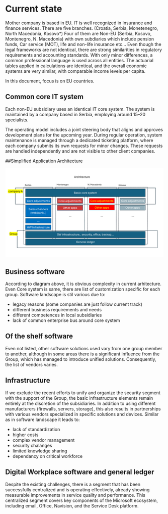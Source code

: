 # Current state

Mother company is based in EU. IT is well recognized in Insurance and finance services. There are five branches. (Croatia, Serbia, Monetenegro, North Macedonia, Kosovo*)
Four of them are Non-EU (Serbia, Kosovo, Montenegro, N. Macedonia) with own subdiaries which include pension funds, Car service (MOT), life and non-life insurance etc...
Even though the legal frameworks are not identical, there are strong similarities in regulatory requirements and accounting standards. With only minor differences, a common professional language is used across all entities. The actuarial tables applied in calculations are identical, and the overall economic systems are very similar, with comparable income levels per capita.

In this document, focus is on  EU countries.

## Common core IT system

Each non-EU subsidiary uses an identical IT core system. The system is maintained by a company based in Serbia, employing around 15–20 specialists.

The operating model includes a joint steering body that aligns and approves development plans for the upcoming year. During regular operation, system maintenance is managed through a dedicated ticketing platform, where each company submits its own requests for minor changes. These requests are handled independently and are not visible to other client companies.


##Simplified Application Architecture

![Logical architecture in insurance companu](/media/LogicalArchitecture.png)


## Business software
According to diagram above, it is obvious complexity in current arhitecture. Even Core system is same, there are list of customization specific for each group.
Software landscape is stil various due to:
* legacy reasons (some companies are just follow current track)
* different business requirements and needs
* different competences in local subsidiaries
* lack of common enterprise bus around core system

## Of the shelf software
Even not listed, other software solutions used vary from one group member to another, although in some areas there is a significant influence from the Group, which has managed to introduce unified solutions.
Consequently, the list of vendors varies.

## Infrastructure

If we exclude the recent efforts to unify and organize the security segment with the support of the Group, the basic infrastructure elements remain entirely at the discretion of the subsidiaries. In addition to using different manufacturers (firewalls, servers, storage), this also results in partnerships with various vendors specialized in specific solutions and devices.
Similar as in software landscape it leads to:
* lack of standardization
* higher costs
* complex vendor management
* security chalanges
* limited knowledge sharing
* dependancy on critical workforce

## Digital Workplace software and general ledger

Despite the existing challenges, there is a segment that has been successfully centralized and is operating effectively, already showing measurable improvements in service quality and performance. This centralized segment covers key components of the Microsoft ecosystem, including email, Office, Navision, and the Service Desk platform.

